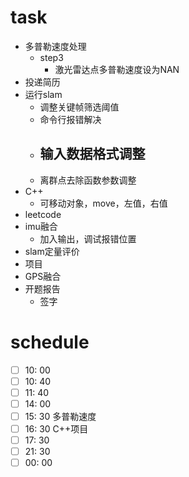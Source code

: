 # task

- 多普勒速度处理
  - step3
    - 激光雷达点多普勒速度设为NAN
- 投递简历
- 运行slam
  - 调整关键帧筛选阈值
  - 命令行报错解决
  - 输入数据格式调整
    - 
  - 离群点去除函数参数调整
- C++
  - 可移动对象，move，左值，右值
- leetcode
- imu融合
  - 加入输出，调试报错位置
- slam定量评价
- 项目
- GPS融合
- 开题报告
  - 签字

# schedule

- [ ] 10: 00  
- [ ] 10: 40  
- [ ] 11: 40  
- [ ] 14: 00 
- [ ] 15: 30 多普勒速度 
- [ ] 16: 30 C++项目
- [ ] 17: 30 
- [ ] 21: 30
- [ ] 00: 00 
